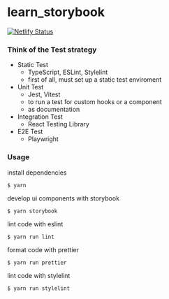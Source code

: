 # learn_storybook
[![Netlify Status](https://api.netlify.com/api/v1/badges/05c2d9b7-0779-4146-8d99-f8fd6ae2160b/deploy-status)](https://app.netlify.com/sites/jovial-granita-5a9ce5/deploys)

### Think of the Test strategy
- Static Test 
  - TypeScript, ESLint, Stylelint
  - first of all, must set up a static test enviroment
- Unit Test 
  - Jest, Vitest
  - to run a test for custom hooks or a component
  - as documentation
- Integration Test 
  - React Testing Library
- E2E Test  
  - Playwright

### Usage 
install dependencies
```shell
$ yarn
```

develop ui components with storybook
```shell
$ yarn storybook
```

lint code with eslint 
```shell
$ yarn run lint
```

format code with prettier
```shell
$ yarn run prettier
```

lint code with stylelint
```shell
$ yarn run stylelint
```